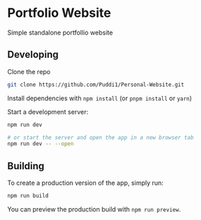 # Portfolio Website

Simple standalone portfollio website

## Developing

Clone the repo

```bash
git clone https://github.com/Puddi1/Personal-Website.git
```

Install dependencies with `npm install` (or `pnpm install` or `yarn`)

Start a development server:

```bash
npm run dev

# or start the server and open the app in a new browser tab
npm run dev -- --open
```

## Building

To create a production version of the app, simply run:

```bash
npm run build
```

You can preview the production build with `npm run preview`.
